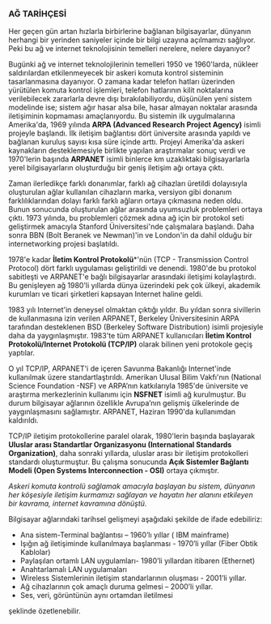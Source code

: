 ### AĞ TARİHÇESİ

Her geçen gün artan hızlarla birbirlerine bağlanan bilgisayarlar, dünyanın herhangi bir yerinden saniyeler içinde bir bilgi uzayına açılmamızı sağlıyor. Peki bu ağ ve internet teknolojisinin temelleri nerelere, nelere dayanıyor?

Bugünki ağ ve internet teknolojilerinin temelleri 1950 ve 1960'larda, nükleer saldırılardan etkilenmeyecek bir askeri komuta kontrol sisteminin tasarlanmasına dayanıyor. O zamana kadar telefon hatları üzerinden yürütülen komuta kontrol işlemleri, telefon hatlarının kilit noktalarına verilebilecek zararlarla devre dışı bırakılabiliyordu, düşünülen yeni sistem modelinde ise; sistem ağır hasar alsa bile, hasar almayan noktalar arasında iletişiminin kopmaması amaçlanıyordu. Bu sistemin ilk uygulmalarına Amerika'da, 1969 yılında **ARPA (Advanced Research Project Agency)** isimli projeyle başlandı. İlk iletişim bağlantısı dört üniversite arasında yapıldı ve bağlanan kuruluş sayısı kısa süre içinde arttı. Projeyi Amerika'da askeri kaynakların desteklemesiyle birlikte yapılan araştırmalar sonuç verdi ve 1970'lerin başında **ARPANET** isimli binlerce km uzaklıktaki bilgisayarlarla yerel bilgisayarların oluşturduğu bir geniş iletişim ağı ortaya çıktı. 

Zaman ilerledikçe farklı donanımlar, farklı ağ cihazları üretildi dolayısıyla oluşturulan ağlar kullanılan cihazların marka, versiyon gibi donanım farklılıklarından dolayı farklı farklı ağların ortaya çıkmasına neden oldu. Bunun sonucunda oluşturulan ağlar arasında uyumsuzluk problemleri ortaya çıktı. 1973 yılında, bu problemleri çözmek adına ağ için bir protokol seti geliştirmek amacıyla Stanford Üniversitesi'nde çalışmalara başlandı. Daha sonra BBN (Bolt Beranek ve Newman)'in ve  London'in da dahil olduğu bir internetworking projesi başlatıldı.

1978'e kadar **İletim Kontrol Protokolü***'nün (TCP - Transmission Control Protocol) dört farklı uygulaması geliştirildi ve denendi. 1980'de bu protokol sabitleşti ve ARPANET'e bağlı bilgisayarlar arasındaki iletişimi kolaylaştırdı. Bu genişleyen ağ 1980'li yıllarda dünya üzerindeki pek çok ülkeyi, akademik kurumları ve ticari şirketleri kapsayan Internet haline geldi.

1983 yılı Internet'in deneysel olmaktan çıktığı yıldır. Bu yıldan sonra sivillerin de kullanmasına izin verilen ARPANET, Berkeley Üniversitesinin ARPA tarafından desteklenen BSD (Berkeley Software Distribution) isimli projesiyle daha da yaygınlaşmıştır. 1983'te tüm ARPANET kullanıcıları **İletim Kontrol Protokolü/Internet Protokolü (TCP/IP)** olarak bilinen yeni protokole geçiş yaptılar.

O yıl TCP/IP, ARPANET'i de içeren Savunma Bakanlığı Internet'inde kullanılmak üzere standartlaştırıldı. Amerikan Ulusal Bilim Vakfı'nın (National Science Foundation -NSF) ve ARPA’nın katkılarıyla 1985'de üniversite ve araştırma merkezlerinin kullanımı için **NSFNET** isimli ağ kurulmuştur. Bu durum bilgisayar ağlarının özellikle Avrupa’nın gelişmiş ülkelerinde de yaygınlaşmasını sağlamıştır. ARPANET, Haziran 1990'da kullanımdan kaldırıldı.

TCP/IP iletişim protokollerine paralel olarak, 1980'lerin başında başlayarak **Uluslar arası Standartlar Organizasyonu (International Standards Organization)**, daha sonraki yıllarda, uluslar arası bir iletişim protokolleri standardı oluşturmuştur. Bu çalışma sonucunda **Açık Sistemler Bağlantı Modeli (Open Systems Interconnection - OSI)** ortaya çıkmıştır.

_Askeri komuta kontrolü sağlamak amacıyla başlayan bu sistem, dünyanın her köşesiyle iletişim kurmamızı sağlayan ve hayatın her alanını etkileyen bir kavrama, internet kavramına dönüştü._

 Bilgisayar ağlarındaki tarihsel gelişmeyi aşağıdaki şekilde de ifade edebiliriz:
 
* Ana sistem-Terminal bağlantısı – 1960’lı yıllar ( IBM mainframe)
* Işığın ağ iletişiminde kullanılmaya başlanması - 1970’li yıllar (Fiber Obtik Kablolar)
* Paylaşılan ortamlı LAN uygulamları- 1980’li yıllardan itibaren (Ethernet)
* Anahtarlamalı LAN uygulamaları
* Wireless Sistemlerinin iletişim standarlarının oluşması - 2001’li yıllar.
* Ağ cihazlarının çok amaçlı duruma gelmesi – 2000’li yıllar.
* Ses, veri, görüntünün aynı ortamdan iletilmesi

şeklinde özetlenebilir. 


